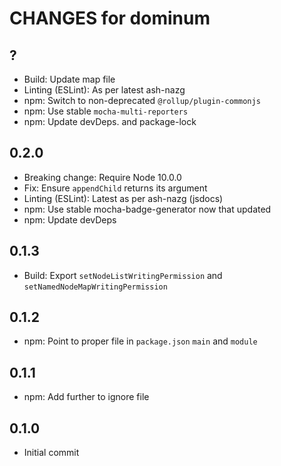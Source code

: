 # CHANGES for dominum

## ?

- Build: Update map file
- Linting (ESLint): As per latest ash-nazg
- npm: Switch to non-deprecated `@rollup/plugin-commonjs`
- npm: Use stable `mocha-multi-reporters`
- npm: Update devDeps. and package-lock

## 0.2.0

- Breaking change: Require Node 10.0.0
- Fix: Ensure `appendChild` returns its argument
- Linting (ESLint): Latest as per ash-nazg (jsdocs)
- npm: Use stable mocha-badge-generator now that updated
- npm: Update devDeps

## 0.1.3

- Build: Export `setNodeListWritingPermission` and
  `setNamedNodeMapWritingPermission`

## 0.1.2

- npm: Point to proper file in `package.json` `main` and `module`

## 0.1.1

- npm: Add further to ignore file

## 0.1.0

- Initial commit
